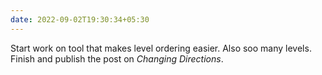 ```yaml
---
date: 2022-09-02T19:30:34+05:30
---
```


Start work on tool that makes level ordering easier. Also soo many levels. Finish and publish the post
on _Changing Directions_.

